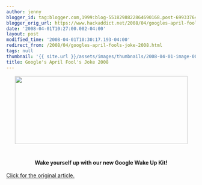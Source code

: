 ```yaml
---
author: jenny
blogger_id: tag:blogger.com,1999:blog-5518298822864690168.post-6993376429325107938
blogger_orig_url: https://www.hackaddict.net/2008/04/googles-april-fools-joke-2008.html
date: '2008-04-01T10:27:00.002-04:00'
layout: post
modified_time: '2008-04-01T10:30:17.193-04:00'
redirect_from: /2008/04/googles-april-fools-joke-2008.html
tags: null
thumbnail: '{{ site.url }}/assets/images/thumbnails/2008-04-01-image-0000.png'
title: Google's April Fool's Joke 2008
---
```


<a onblur="try {parent.deselectBloggerImageGracefully();} catch(e) {}" href="http://bp0.blogger.com/_Gj3xvk4ycVs/R_JGhJdUHaI/AAAAAAAAAVA/DR42goH12gA/s1600-h/00000053.png"><img style="margin: 0px auto 10px; display: block; text-align: center; cursor: pointer; width: 459px; height: 181px;" src="http://bp0.blogger.com/_Gj3xvk4ycVs/R_JGhJdUHaI/AAAAAAAAAVA/DR42goH12gA/s400/00000053.png" alt="" id="BLOGGER_PHOTO_ID_5184283656345361826" border="0" /></a><br /><div style="text-align: center;"><b>Wake yourself up with our new Google Wake Up Kit!</b><br /></div><br /><a href="http://www.google.com/googlecalendar/new_wakeup.html">Click for the original article.<br /></a>